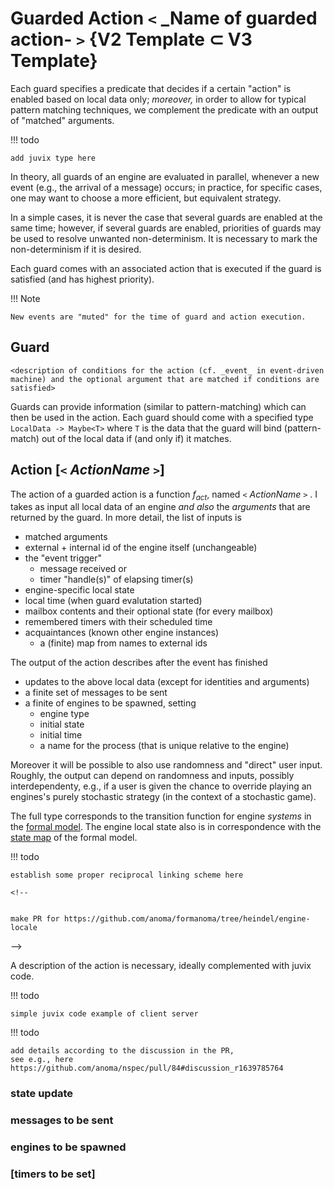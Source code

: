 # Guarded Action `<` _Name of guarded action- `>` {V2 Template ⊂ V3 Template}

Each guard specifies a predicate that
decides if a certain "action" is enabled
based on local data only;
_moreover,_ in order to allow for typical pattern matching techniques,
we complement the predicate with an output of "matched" arguments.

!!! todo
	
	add juvix type here

In theory,
all guards of an engine are evaluated in parallel,
whenever a new event (e.g., the arrival of a message) occurs;
in practice, for specific cases, one may want to choose 
a more efficient, but equivalent strategy.

In a simple cases,
it is never the case that several guards are enabled at the same time;
however, 
if several guards are enabled,
priorities of guards may be used to resolve unwanted non-determinism. 
It is necessary to mark the non-determinism if it is desired.

Each guard comes with an associated action that is executed
if the guard is satisfied (and has highest priority).

!!! Note

	New events are "muted" for the time of guard and action execution.

## Guard

<!-- this seemed to be outdated 
The following conditions are permissible guards:
- Received a message matching some pattern from another engine
- Received a message (timer elapsed) matching some pattern from my clock

For the time being, guards can check only a single message at once.
-->

`<description of conditions for the action (cf. _event_ in event-driven machine) and the optional argument that are matched if conditions are satisfied>`

Guards can provide information (similar to pattern-matching) which can then be used in the action. Each guard should come with a specified type `LocalData -> Maybe<T>` where `T` is the data that the guard will bind (pattern-match) out of the local data if (and only if) it matches.

## Action [`<` _ActionName_ `>`]

The action of a guarded action is a function $f_{act}$, 
named `<` _ActionName_ `>` .
I takes as input
all local data of an engine _and also_
the _arguments_ that are returned by the guard.
In more detail, the list of inputs is

- matched arguments
- external + internal id of the engine itself (unchangeable)
- the "event trigger"
  - message received or
  - timer "handle(s)" of elapsing timer(s)
- engine-specific local state
- local time (when guard evalutation started)
- mailbox contents and their optional state (for every mailbox)
- remembered timers with their scheduled time
- acquaintances (known other engine instances)
  - a (finite) map from names to external ids

The output of the action describes after the event has finished

- updates to the above local data (except for identities and arguments)
- a finite set of messages to be sent
- a finite of engines to be spawned, setting
  - engine type
  - initial state
  - initial time
  - a name for the process (that is unique relative to the engine)

Moreover it will be possible to also use randomness 
and "direct" user input. 
Roughly,
the output can depend on randomness and inputs,
possibly interdependenty, 
e.g., if a user is given the chance to override 
playing an engines's purely stochastic strategy 
(in the context of a stochastic game).

The full type corresponds to the transition function for
engine _systems_ in the [formal model](https://github.com/anoma/formanoma/blob/915039faa7cfe77c2998b309ef65b671e604fead/Types/Engine.thy#L174-L189).
The engine local state also is in correspondence with the [state map](https://github.com/anoma/formanoma/blob/915039faa7cfe77c2998b309ef65b671e604fead/Types/Engine.thy#L162-L169)
of the formal model.

!!! todo

	establish some proper reciprocal linking scheme here 
	
	<!--


	make PR for https://github.com/anoma/formanoma/tree/heindel/engine-locale
	
-->	


A description of the action is necessary,
ideally complemented with juvix code.

!!! todo

	simple juvix code example of client server

!!! todo
	
	add details according to the discussion in the PR,
	see e.g., here https://github.com/anoma/nspec/pull/84#discussion_r1639785764
	

### state update

### messages to be sent

### engines to be spawned

### [timers to be set]





